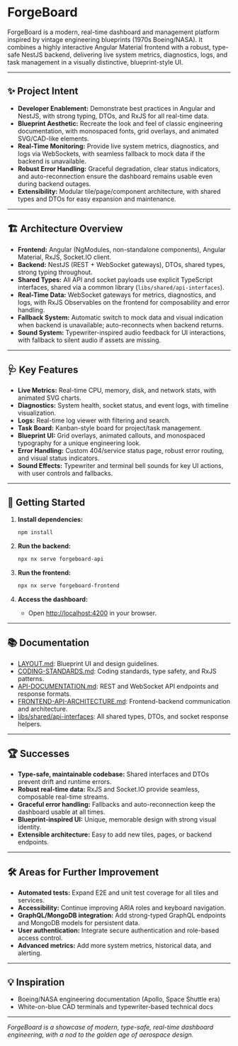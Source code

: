 # ForgeBoard

ForgeBoard is a modern, real-time dashboard and management platform inspired by vintage engineering blueprints (1970s Boeing/NASA). It combines a highly interactive Angular Material frontend with a robust, type-safe NestJS backend, delivering live system metrics, diagnostics, logs, and task management in a visually distinctive, blueprint-style UI.

---

## ✨ Project Intent

- **Developer Enablement:** Demonstrate best practices in Angular and NestJS, with strong typing, DTOs, and RxJS for all real-time data.
- **Blueprint Aesthetic:** Recreate the look and feel of classic engineering documentation, with monospaced fonts, grid overlays, and animated SVG/CAD-like elements.
- **Real-Time Monitoring:** Provide live system metrics, diagnostics, and logs via WebSockets, with seamless fallback to mock data if the backend is unavailable.
- **Robust Error Handling:** Graceful degradation, clear status indicators, and auto-reconnection ensure the dashboard remains usable even during backend outages.
- **Extensibility:** Modular tile/page/component architecture, with shared types and DTOs for easy expansion and maintenance.

---

## 🏗️ Architecture Overview

- **Frontend:** Angular (NgModules, non-standalone components), Angular Material, RxJS, Socket.IO client.
- **Backend:** NestJS (REST + WebSocket gateways), DTOs, shared types, strong typing throughout.
- **Shared Types:** All API and socket payloads use explicit TypeScript interfaces, shared via a common library (`libs/shared/api-interfaces`).
- **Real-Time Data:** WebSocket gateways for metrics, diagnostics, and logs, with RxJS Observables on the frontend for composability and error handling.
- **Fallback System:** Automatic switch to mock data and visual indication when backend is unavailable; auto-reconnects when backend returns.
- **Sound System:** Typewriter-inspired audio feedback for UI interactions, with fallback to silent audio if assets are missing.

---

## 🩺 Key Features

- **Live Metrics:** Real-time CPU, memory, disk, and network stats, with animated SVG charts.
- **Diagnostics:** System health, socket status, and event logs, with timeline visualization.
- **Logs:** Real-time log viewer with filtering and search.
- **Task Board:** Kanban-style board for project/task management.
- **Blueprint UI:** Grid overlays, animated callouts, and monospaced typography for a unique engineering look.
- **Error Handling:** Custom 404/service status page, robust error routing, and visual status indicators.
- **Sound Effects:** Typewriter and terminal bell sounds for key UI actions, with user controls and fallbacks.

---

## 🚀 Getting Started

1. **Install dependencies:**
   ```bash
   npm install
   ```

2. **Run the backend:**
   ```bash
   npx nx serve forgeboard-api
   ```

3. **Run the frontend:**
   ```bash
   npx nx serve forgeboard-frontend
   ```

4. **Access the dashboard:**
   - Open [http://localhost:4200](http://localhost:4200) in your browser.

---

## 📚 Documentation

- [LAYOUT.md](./LAYOUT.md): Blueprint UI and design guidelines.
- [CODING-STANDARDS.md](./CODING-STANDARDS.md): Coding standards, type safety, and RxJS patterns.
- [API-DOCUMENTATION.md](./API-DOCUMENTATION.md): REST and WebSocket API endpoints and response formats.
- [FRONTEND-API-ARCHITECTURE.md](./FRONTEND-API-ARCHITECTURE.md): Frontend-backend communication and architecture.
- [libs/shared/api-interfaces](./libs/shared/api-interfaces): All shared types, DTOs, and socket response helpers.

---

## 🏆 Successes

- **Type-safe, maintainable codebase:** Shared interfaces and DTOs prevent drift and runtime errors.
- **Robust real-time data:** RxJS and Socket.IO provide seamless, composable real-time streams.
- **Graceful error handling:** Fallbacks and auto-reconnection keep the dashboard usable at all times.
- **Blueprint-inspired UI:** Unique, memorable design with strong visual identity.
- **Extensible architecture:** Easy to add new tiles, pages, or backend endpoints.

---

## 🛠️ Areas for Further Improvement

- **Automated tests:** Expand E2E and unit test coverage for all tiles and services.
- **Accessibility:** Continue improving ARIA roles and keyboard navigation.
- **GraphQL/MongoDB integration:** Add strong-typed GraphQL endpoints and MongoDB models for persistent data.
- **User authentication:** Integrate secure authentication and role-based access control.
- **Advanced metrics:** Add more system metrics, historical data, and alerting.

---

## 💡 Inspiration

- Boeing/NASA engineering documentation (Apollo, Space Shuttle era)
- White-on-blue CAD terminals and typewriter-based technical docs

---

_ForgeBoard is a showcase of modern, type-safe, real-time dashboard engineering, with a nod to the golden age of aerospace design._
